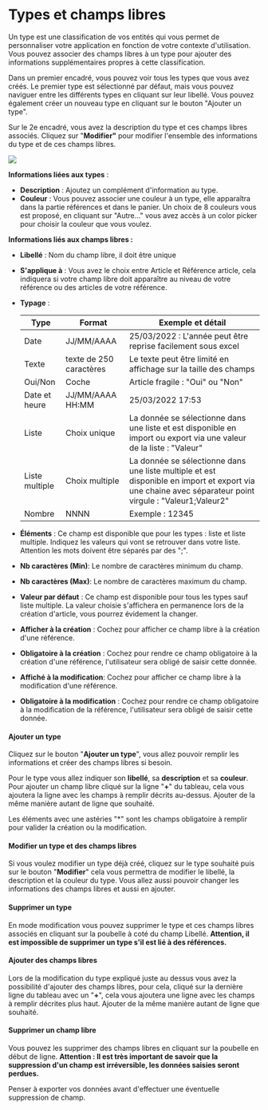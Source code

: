 # Types et champs libres

Un type est une classification de vos entités qui vous permet de personnaliser votre application en fonction de votre contexte d'utilisation. Vous pouvez associer des champs libres à un type pour ajouter des informations supplémentaires propres à cette classification.

Dans un premier encadré, vous pouvez voir tous les types que vous avez créés. Le premier type est sélectionné par défaut, mais vous pouvez naviguer entre les différents types en cliquant sur leur libellé. Vous pouvez également créer un nouveau type en cliquant sur le bouton "Ajouter un type".

Sur le 2e encadré, vous avez la description du type et ces champs libres associés. Cliquez sur "**Modifier"** pour modifier l'ensemble des informations du type et de ces champs libres.

![](https://wiilog.gitbook.io/\~gitbook/image?url=https%3A%2F%2F806097355-files.gitbook.io%2F%7E%2Ffiles%2Fv0%2Fb%2Fgitbook-x-prod.appspot.com%2Fo%2Fspaces%252Fid6mpmGgIXZ3CFWUO3AX%252Fuploads%252FWEDpjbUTkisXVCLMTebB%252Fimage.png%3Falt%3Dmedia%26token%3D32aaf412-012e-4e5d-9c02-e046855c0c2b\&width=768\&dpr=4\&quality=100\&sign=03f3f669f6bde2a61ee23998e7e7317a1ffb9b324dd3bb40174d7fc23f9a7684)

**Informations liées aux types** :

* **Description** : Ajoutez un complément d'information au type.
* **Couleur** : Vous pouvez associer une couleur à un type, elle apparaîtra dans la partie références et dans le panier. Un choix de 8 couleurs vous est proposé, en cliquant sur "Autre..." vous avez accès à un color picker pour choisir la couleur que vous voulez.

**Informations liés aux champs libres :**

* **Libellé** : Nom du champ libre, il doit être unique
* **S'applique à** : Vous avez le choix entre Article et Référence article, cela indiquera si votre champ libre doit apparaître au niveau de votre référence ou des articles de votre référence.
*   **Typage** :

    | Type           | Format                  | Exemple et détail                                                                                                                                       |
    | -------------- | ----------------------- | ------------------------------------------------------------------------------------------------------------------------------------------------------- |
    | Date           | JJ/MM/AAAA              | 25/03/2022 : L'année peut être reprise facilement sous excel                                                                                            |
    | Texte          | texte de 250 caractères | Le texte peut être limité en affichage sur la taille des champs                                                                                         |
    | Oui/Non        | Coche                   | Article fragile : "Oui" ou "Non"                                                                                                                        |
    | Date et heure  | JJ/MM/AAAA HH:MM        | 25/03/2022 17:53                                                                                                                                        |
    | Liste          | Choix unique            | La donnée se sélectionne dans une liste et est disponible en import ou export via une valeur de la liste : "Valeur"                                     |
    | Liste multiple | Choix multiple          | La donnée se sélectionne dans une liste multiple et est disponible en import et export via une chaine avec séparateur point virgule : "Valeur1;Valeur2" |
    | Nombre         | NNNN                    | Exemple : 12345                                                                                                                                         |
* **Éléments** : Ce champ est disponible que pour les types : liste et liste multiple. Indiquez les valeurs qui vont se retrouver dans votre liste. Attention les mots doivent être séparés par des ";".
* **Nb caractères (Min)**: Le nombre de caractères minimum du champ.
* **Nb caractères (Max)**: Le nombre de caractères maximum du champ.
* **Valeur par défaut** : Ce champ est disponible pour tous les types sauf liste multiple. La valeur choisie s'affichera en permanence lors de la création d'article, vous pourrez évidement la changer.
* **Afficher à la création** : Cochez pour afficher ce champ libre à la création d'une référence.
* **Obligatoire à la création** : Cochez pour rendre ce champ obligatoire à la création d'une référence, l'utilisateur sera obligé de saisir cette donnée.
* **Affiché à la modification**: Cochez pour afficher ce champ libre à la modification d'une référence.
* **Obligatoire à la modification** : Cochez pour rendre ce champ obligatoire à la modification de la référence, l'utilisateur sera obligé de saisir cette donnée.

#### Ajouter un type <a href="#ajouter-un-type" id="ajouter-un-type"></a>

Cliquez sur le bouton "**Ajouter un type**", vous allez pouvoir remplir les informations et créer des champs libres si besoin.

Pour le type vous allez indiquer son **libellé**, sa **description** et sa **couleur**. Pour ajouter un champ libre cliqué sur la ligne "**+**" du tableau, cela vous ajoutera la ligne avec les champs à remplir décrits au-dessus. Ajouter de la même manière autant de ligne que souhaité.

Les éléments avec une astéries "\*" sont les champs obligatoire à remplir pour valider la création ou la modification.

#### Modifier un type et des champs libres <a href="#modifier-un-type-et-des-champs-libres" id="modifier-un-type-et-des-champs-libres"></a>

Si vous voulez modifier un type déjà créé, cliquez sur le type souhaité puis sur le bouton "**Modifier**" cela vous permettra de modifier le libellé, la description et la couleur du type. Vous allez aussi pouvoir changer les informations des champs libres et aussi en ajouter.

#### Supprimer un type <a href="#supprimer-un-type" id="supprimer-un-type"></a>

En mode modification vous pouvez supprimer le type et ces champs libres associés en cliquant sur la poubelle à coté du champ Libellé. **Attention, il est impossible de supprimer un type s'il est lié à des références.**

#### Ajouter des champs libres <a href="#ajouter-des-champs-libres" id="ajouter-des-champs-libres"></a>

Lors de la modification du type expliqué juste au dessus vous avez la possibilité d'ajouter des champs libres, pour cela, cliqué sur la dernière ligne du tableau avec un "**+**", cela vous ajoutera une ligne avec les champs à remplir décrites plus haut. Ajouter de la même manière autant de ligne que souhaité.

#### Supprimer un champ libre <a href="#supprimer-un-champ-libre" id="supprimer-un-champ-libre"></a>

Vous pouvez les supprimer des champs libres en cliquant sur la poubelle en début de ligne. **Attention : Il est très important de savoir que la suppression d'un champ est irréversible, les données saisies seront perdues.**

Penser à exporter vos données avant d'effectuer une éventuelle suppression de champ.
